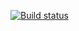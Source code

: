 [![Build status](https://ci.appveyor.com/api/projects/status/etk3tkffrbjv70s0?svg=true)](https://ci.appveyor.com/project/AlenaNadezhkina/hwat4)
